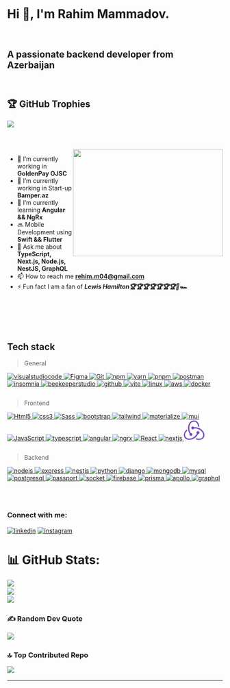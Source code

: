 <h1 align="left">Hi 👋, I'm Rahim Mammadov.</h1>

<br>

<h2 align="left">A passionate backend developer from Azerbaijan</h2>
<br>
<div>

</div>

## 🏆 GitHub Trophies
![](https://github-profile-trophy.vercel.app/?username=RehimMammadov&theme=tokyonight&no-frame=true&no-bg=true&margin-w=4)

<br>
<br>
 
<a>
 
 <img src="https://user-images.githubusercontent.com/74038190/212749695-a6817c5a-a794-462b-afca-1b5ce7dd5e63.gif" style="margin-bottom: 20px;max-width: 100%;display: inline-block;" alt="" align="right" width="350" height="250">
<!--  <img src="https://i.kym-cdn.com/photos/images/newsfeed/002/270/574/509.gif" style="margin-bottom: 20px;max-width: 100%;display: inline-block;" alt="" align="right" width="350" height="250"/> -->
</a>


- 🔭 I’m currently working in **GoldenPay OJSC**
- 🔭 I’m currently working in Start-up **Bamper.az**
- 🌱 I’m currently learning **Angular && NgRx**
- 🔜 Mobile Development using **Swift && Flutter**
- 💬 Ask me about **TypeScript, Next.js, Node.js, NestJS, GraphQL**
- 📫 How to reach me **rehim.m04@gmail.com**
- ⚡ Fun fact I am a fan of <b><i>Lewis Hamilton🏆🏆🏆🏆🏆🏆🏆🏁🏎️</i></b>
  <br>
  <br>
  <br>
  <br>
  <br>
  <br>




<h2 align="left" id="rahim-stack">Tech stack</h2>

>  General
 
<table width='100%'>
  <tr>
      <a href="https://code.visualstudio.com/" target="_blank" rel="noreferrer"> 
            <img src="https://cdn.freebiesupply.com/logos/large/2x/visual-studio-code-logo-png-transparent.png" alt="visualstudiocode" width="44" height="44"/> 
        </a>
       <a href="https://www.figma.com/" >
        <img src="https://cdn.jsdelivr.net/gh/devicons/devicon@latest/icons/figma/figma-original.svg" width="48" height="48" alt="Figma" min-width="44" />
      </a>   
      <a href="https://git-scm.com/" >
        <img src="https://upload.wikimedia.org/wikipedia/commons/thumb/3/3f/Git_icon.svg/1200px-Git_icon.svg.png" width="48" height="48" min-width="44" alt="Git" />
      </a>
      <a href="https://www.npmjs.com/" >
        <img src="https://cdn.icon-icons.com/icons2/2415/PNG/512/npm_original_wordmark_logo_icon_146402.png" width="48" height="48" alt="npm" min-width="44" />
      </a>
      <a href="https://yarnpkg.com/" >
        <img src="https://seeklogo.com/images/Y/yarn-logo-F5E7A65FA2-seeklogo.com.png" width="48" height="48" alt="yarn" min-width="44" />
      </a> 
      <a href="https://pnpm.io/" >
        <img src="https://www.svgrepo.com/show/373984/pnpm.svg" width="48" height="48" alt="pnpm" min-width="44" />
      </a> 
        <a href="https://www.postman.com/" target="_blank" rel="noreferrer"> 
            <img src="https://www.vectorlogo.zone/logos/getpostman/getpostman-icon.svg" alt="postman" width="48" height="48" min-width="44" /> 
        </a>
        <a href="https://insomnia.rest/" target="_blank" rel="noreferrer"> 
            <img src="https://seeklogo.com/images/I/insomnia-logo-A35E09EB19-seeklogo.com.png" alt="insomnia" width="48" height="48" min-width="44" /> 
        </a>
        <a href="https://www.beekeeperstudio.io" target="_blank" rel="noreferrer"> 
            <img src="https://dashboard.snapcraft.io/site_media/appmedia/2020/03/512x512_4JGJ8f7.png" alt="beekeeperstudio" width="48" height="48" min-width="44" /> 
        </a>
        <a href="https://github.com/" target="_blank" rel="noreferrer"> 
            <img src="https://static-00.iconduck.com/assets.00/github-icon-2048x1988-jzvzcf2t.png" alt="github" width="48" height="48" min-width="44" /> 
        </a>
        <a href="https://vitejs.dev/" target="_blank" rel="noreferrer"> 
            <img src="https://upload.wikimedia.org/wikipedia/commons/f/f1/Vitejs-logo.svg" alt="vite" width="48" height="48" min-width="44" /> 
        </a>
        <a href="https://www.linux.org/" target="_blank" rel="noreferrer"> 
            <img src="https://cdn.jsdelivr.net/gh/devicons/devicon@latest/icons/linux/linux-original.svg" alt="linux" width="48" height="48" min-width="44" /> 
        </a>
        <a href="https://aws.amazon.com/" target="_blank" rel="noreferrer"> 
            <img src="https://cdn.iconscout.com/icon/free/png-256/free-aws-1869025-1583149.png?f=webp" alt="aws" padding="10" width="48" height="48" min-width="44"/> 
        </a>
        <a href="https://www.docker.com/" target="_blank" rel="noreferrer"> 
            <img src="https://cdn4.iconfinder.com/data/icons/logos-and-brands/512/97_Docker_logo_logos-512.png" alt="docker" width="48" height="48" min-width="44" /> 
        </a>
  </tr> 
</table>

>  Frontend
 
<table width='100%'> 
    <tr>
            <a href="#rahim-stack">
              <img src="https://raw.githubusercontent.com/danielcranney/readme-generator/main/public/icons/skills/html5-colored.svg" width="48" height="48" alt="Html5" min-width="44" />
            </a>
            <a href="#rahim-stack" >
              <img src="https://raw.githubusercontent.com/danielcranney/readme-generator/main/public/icons/skills/css3-colored.svg" width="48" height="48" alt="css3" min-width="44" />
            </a>
            <a href="https://sass-lang.com/">
              <img src="https://brandeps.com/icon-download/S/Sass-icon-vector-04.svg" width="48" height="48" alt="Sass" min-width="44" />
            </a>
     <a href="https://getbootstrap.com/">
              <img src="https://raw.githubusercontent.com/danielcranney/readme-generator/main/public/icons/skills/bootstrap-colored.svg" width="48" height="48" alt="bootstrap" min-width="44" />
            </a>
            <a href="https://tailwindcss.com/">
              <img src="https://raw.githubusercontent.com/danielcranney/readme-generator/main/public/icons/skills/tailwindcss-colored.svg" width="48" height="48" alt="tailwind" min-width="44" />
            </a>
           <a href="https://materializecss.com/">
              <img src="https://colinstodd.com/images/posts/matcss-min.png" width="48" height="48" alt="materialize" min-width="44" />
            </a>
            <a href="https://mui.com/">
              <img src="https://mui.com/static/logo.png" width="48" height="48" alt="mui" min-width="44" />
            </a>
      <a href="#rahim-stack">
        <img src="https://upload.wikimedia.org/wikipedia/commons/thumb/9/99/Unofficial_JavaScript_logo_2.svg/1024px-Unofficial_JavaScript_logo_2.svg.png" width="48" height="48" alt="JavaScript" min-width="44" />
      </a>  
        <a href="https://www.typescriptlang.org/" target="_blank" rel="noreferrer"> <img src="https://raw.githubusercontent.com/danielcranney/readme-generator/main/public/icons/skills/typescript-colored.svg" min-width="44" alt="typescript" width="48" height="48"/> </a>
        <a href="https://angular.io/" target="_blank" rel="noreferrer"> <img src="https://www.cdnlogo.com/logos/a/51/angular.svg" min-width="44" alt="angular" width="48" height="48" /> </a>
        <a href="https://ngrx.io/" target="_blank" rel="noreferrer"> <img src="https://cdn.worldvectorlogo.com/logos/ngrx.svg" min-width="44" alt="ngrx" width="48" height="48"/> </a>
      <a href="https://react.dev/" target="_blank" rel="noreferrer">
        <img src="https://www.svgrepo.com/show/452092/react.svg" width="48" height="48" min-width="44" alt="React" />
      </a>
        <a href="https://nextjs.org/" target="_blank" rel="noreferrer"> 
            <img src="https://www.drupal.org/files/project-images/nextjs-icon-dark-background.png" min-width="44" alt="nextjs"     
            width="48" height="48"/> 
        </a>    
        <a href="https://redux.js.org/" target="_blank" rel="noreferrer"> 
            <img src="https://raw.githubusercontent.com/devicons/devicon/master/icons/redux/redux-original.svg" alt="redux" width="48" height="48" min-width="44" /> 
        </a>

  </tr> 
</table>

>  Backend
 
<table width='100%'> 
    <tr>
        <a href="https://nodejs.org/en" target="_blank" rel="noreferrer"> 
            <img src="https://seeklogo.com/images/N/nodejs-logo-FBE122E377-seeklogo.com.png" alt="nodejs" width="48" height="48" min-width="44" /> 
        </a>
        <a href="https://expressjs.com/" target="_blank" rel="noreferrer"> 
            <img src="https://raw.githubusercontent.com/danielcranney/readme-generator/main/public/icons/skills/express-colored-dark.svg" alt="express" width="48" height="48" min-width="44" /> 
        </a>
        <a href="https://nestjs.com/" target="_blank" rel="noreferrer"> 
            <img src="https://docs.nestjs.com/assets/logo-small.svg" alt="nestjs" width="48" height="48" min-width="44" /> 
        </a>
        <a href="https://www.python.org/" target="_blank" rel="noreferrer"> 
            <img src="https://upload.wikimedia.org/wikipedia/commons/thumb/c/c3/Python-logo-notext.svg/1869px-Python-logo-notext.svg.png" alt="python" width="48" height="48" min-width="44" /> 
        </a>
        <a href="https://www.djangoproject.com/" target="_blank" rel="noreferrer"> 
            <img src="https://cdn.worldvectorlogo.com/logos/django.svg" alt="django" width="48" height="48" min-width="44" /> 
        </a>
        <a href="https://www.mongodb.com/" target="_blank" rel="noreferrer"> 
            <img src="https://raw.githubusercontent.com/danielcranney/readme-generator/main/public/icons/skills/mongodb-colored.svg" alt="mongodb" width="48" height="48" min-width="44" /> 
        </a>
        <a href="https://www.mysql.com/" target="_blank" rel="noreferrer"> 
            <img src="https://raw.githubusercontent.com/danielcranney/readme-generator/main/public/icons/skills/mysql-colored.svg" alt="mysql" width="48" height="48" min-width="44" /> 
        </a>
        <a href="https://www.postgresql.org/" target="_blank" rel="noreferrer"> 
            <img src="https://raw.githubusercontent.com/danielcranney/readme-generator/main/public/icons/skills/postgresql-colored.svg" alt="postgresql" width="48" height="48" min-width="44" /> 
        </a>
     <a href="https://www.passportjs.org/" target="_blank" rel="noreferrer"> 
            <img src="https://cdn.worldvectorlogo.com/logos/passport.svg" alt="passport" width="48" height="48" min-width="44" /> 
        </a>
        <a href="https://socket.io/" target="_blank" rel="noreferrer"> 
            <img src="https://upload.wikimedia.org/wikipedia/commons/thumb/9/96/Socket-io.svg/1024px-Socket-io.svg.png" alt="socket" width="48" height="48" min-width="44" /> 
        </a>
     <a href="https://firebase.google.com" target="_blank" rel="noreferrer"> 
            <img src="https://miro.medium.com/v2/resize:fit:300/1*R4c8lHBHuH5qyqOtZb3h-w.png" alt="firebase" width="48" height="48" min-width="44" /> 
        </a>
     <a href="https://www.prisma.io/" target="_blank" rel="noreferrer"> 
            <img src="https://www.svgrepo.com/show/374002/prisma.svg" alt="prisma" width="48" height="48" min-width="44" /> 
        </a>
        <a href="https://www.apollographql.com/" target="_blank" rel="noreferrer"> 
            <img src="https://cdn.brighttalk.com/ams/california/images/channel/19370/image_826795.png?width=300&height=300" alt="apollo" width="48" height="48" min-width="44" /> 
        </a>
        <a href="https://graphql.org/" target="_blank" rel="noreferrer"> 
            <img src="https://upload.wikimedia.org/wikipedia/commons/thumb/1/17/GraphQL_Logo.svg/2048px-GraphQL_Logo.svg.png" alt="graphql" width="48" height="48" min-width="44" /> 
        </a>
  </tr> 
</table>

<br>

<h3 align="left">Connect with me:</h3>
<p align="left">
<a href="https://www.linkedin.com/in/rahim-mammadov-a79991269" target="blank"><img align="center" src="https://raw.githubusercontent.com/rahuldkjain/github-profile-readme-generator/master/src/images/icons/Social/linked-in-alt.svg" alt="linkedin" height="30" width="40" /></a>
<a href="https://www.instagram.com/_rahimos_44/" target="blank"><img align="center" src="https://raw.githubusercontent.com/rahuldkjain/github-profile-readme-generator/master/src/images/icons/Social/instagram.svg" alt="instagram" height="30" width="40" /></a>
</p>


# 📊 GitHub Stats:
![](https://github-readme-stats.vercel.app/api?username=RehimMammadov&theme=tokyonight&hide_border=true&include_all_commits=true&count_private=false)<br/>
![](https://github-readme-streak-stats.herokuapp.com/?user=RehimMammadov&theme=tokyonight&hide_border=true)<br/>
![](https://github-readme-stats.vercel.app/api/top-langs/?username=RehimMammadov&theme=tokyonight&hide_border=true&include_all_commits=true&count_private=false&layout=compact)

### ✍️ Random Dev Quote
![](https://quotes-github-readme.vercel.app/api?type=horizontal&theme=tokyonight)

### 🔝 Top Contributed Repo
![](https://github-contributor-stats.vercel.app/api?username=RehimMammadov&limit=5&theme=tokyonight&combine_all_yearly_contributions=true)

---

<!-- Proudly created with GPRM ( https://gprm.itsvg.in ) -->

<br>
    

